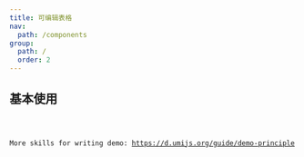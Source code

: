 ```yaml
---
title: 可编辑表格
nav:
  path: /components
group:
  path: /
  order: 2
---
```


<!-- TODO:示例，后续会干掉 -->

## 基本使用

<!-- ```tsx
import React from 'react';
import { Foo } from 'cving';

export default () => <Foo title="First Demo" />;
``` -->
<code src="./demos/exTable/basic.tsx">

More skills for writing demo: https://d.umijs.org/guide/demo-principle
